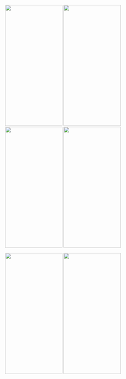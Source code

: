 <img src = "https://user-images.githubusercontent.com/92036498/185807088-53e49af1-8147-4f06-8339-0a2f66071f1e.png" width = "185" height = "390"/> <img src = "https://user-images.githubusercontent.com/92036498/185807093-f86bd69d-26d6-4231-9dbc-deaeb1225a55.png" width = "185" height = "390"/> <img src = "https://user-images.githubusercontent.com/92036498/186217623-4d363392-5b1e-44f9-b961-32d63ccc2a54.png" width = "185" height = "390"/> <img src = "https://user-images.githubusercontent.com/92036498/186217579-223c0df4-5a43-49c4-a9ca-ef91fa4cb26a.png" width = "185" height = "390"/> 

<img src = "https://user-images.githubusercontent.com/92036498/186186687-73c400de-4aba-4ed7-8210-a7a8b5ffcc9e.png" width = "185" height = "390"/> <img src = "https://user-images.githubusercontent.com/92036498/186365251-262c699b-9bdc-440f-bede-820fa9151552.png" width = "185" height = "390"/> 


